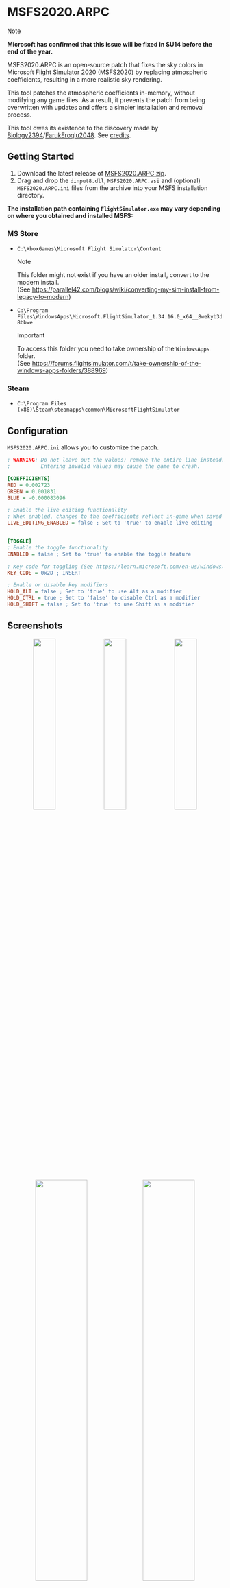 # MSFS2020.ARPC
> [!NOTE]
> **Microsoft has confirmed that this issue will be fixed in SU14 before the end of the year.**

MSFS2020.ARPC is an open-source patch that fixes the sky colors in Microsoft Flight Simulator 2020 (MSFS2020) by replacing atmospheric coefficients, resulting in a more realistic sky rendering.

This tool patches the atmospheric coefficients in-memory, without modifying any game files. As a result, it prevents the patch from being overwritten with updates and offers a simpler installation and removal process.

This tool owes its existence to the discovery made by [Biology2394](https://forums.flightsimulator.com/u/Biology2394)/[FarukEroglu2048](https://github.com/FarukEroglu2048). See [credits](#credits).

## Getting Started
1. Download the latest release of [MSFS2020.ARPC.zip](https://github.com/drunkwinter/MSFS2020.ARPC/releases/latest/download/MSFS2020.ARPC.zip).
2. Drag and drop the `dinput8.dll`, `MSFS2020.ARPC.asi` and (optional) `MSFS2020.ARPC.ini` files from the archive into your MSFS installation directory.

**The installation path containing `FlightSimulator.exe` may vary depending on where you obtained and installed MSFS:**

### MS Store
- `C:\XboxGames\Microsoft Flight Simulator\Content`
     > [!NOTE]
     > This folder might not exist if you have an older install, convert to the modern install. <br />
     > (See https://parallel42.com/blogs/wiki/converting-my-sim-install-from-legacy-to-modern)

- `C:\Program Files\WindowsApps\Microsoft.FlightSimulator_1.34.16.0_x64__8wekyb3d8bbwe`
     > [!IMPORTANT]
     > To access this folder you need to take ownership of the `WindowsApps` folder. <br />
     > (See https://forums.flightsimulator.com/t/take-ownership-of-the-windows-apps-folders/388969)
### Steam
- `C:\Program Files (x86)\Steam\steamapps\common\MicrosoftFlightSimulator`

## Configuration
`MSFS2020.ARPC.ini` allows you to customize the patch.

```ini
; WARNING: Do not leave out the values; remove the entire line instead.
;          Entering invalid values may cause the game to crash.

[COEFFICIENTS]
RED = 0.002723
GREEN = 0.001831
BLUE = -0.000083096

; Enable the live editing functionality
; When enabled, changes to the coefficients reflect in-game when saved
LIVE_EDITING_ENABLED = false ; Set to 'true' to enable live editing


[TOGGLE]
; Enable the toggle functionality
ENABLED = false ; Set to 'true' to enable the toggle feature

; Key code for toggling (See https://learn.microsoft.com/en-us/windows/win32/inputdev/virtual-key-codes)
KEY_CODE = 0x2D ; INSERT

; Enable or disable key modifiers
HOLD_ALT = false ; Set to 'true' to use Alt as a modifier
HOLD_CTRL = true ; Set to 'false' to disable Ctrl as a modifier
HOLD_SHIFT = false ; Set to 'true' to use Shift as a modifier
```

## Screenshots
<p align="middle">
    <img src="https://github.com/drunkwinter/MSFS2020.ARPC/assets/38593134/4016abee-2c79-47b7-bebd-8a6a59835cb7" width="32%">
    <img src="https://github.com/drunkwinter/MSFS2020.ARPC/assets/38593134/977c378b-ace6-4d03-81c4-906a92110aea" width="32%">
    <img src="https://github.com/drunkwinter/MSFS2020.ARPC/assets/38593134/856600d1-a1a1-4400-89e7-461a4bcb8fc3" width="32%">
</p>

<p align="middle">
    <img src="https://github.com/drunkwinter/MSFS2020.ARPC/assets/38593134/50a47f69-cd1b-4090-b84f-924e172c9b8a" width="49%">
    <img src="https://github.com/drunkwinter/MSFS2020.ARPC/assets/38593134/76e2bd8a-554b-4239-836e-55a69b8f45df" width="49%">
</p>

<p align="middle">
    <img src="https://github.com/drunkwinter/MSFS2020.ARPC/assets/38593134/db0821a3-2d7d-4528-ad76-a8d3ed86e6c3" width="98%">
</p>

<p align="middle">
    <img src="https://github.com/drunkwinter/MSFS2020.ARPC/assets/38593134/76e2bd8a-554b-4239-836e-55a69b8f45df" width="32%">
    <img src="https://github.com/drunkwinter/MSFS2020.ARPC/assets/38593134/506927cd-3112-463b-8fe3-24359f549cf7" width="32%">
    <img src="https://github.com/drunkwinter/MSFS2020.ARPC/assets/38593134/f0a9bfbc-a9ca-4d4c-9427-f58c64aa5f81" width="32%">
</p>

## Development
### Prerequisites
- [Build Tools for Visual Studio 2022](https://visualstudio.microsoft.com/downloads/?q=build+tools#:~:text=Build%20Tools%20for%20Visual%20Studio%202022)
- [xmake](https://xmake.io/)

### Building
Run in terminal:
```powershell
xmake
```
> [!NOTE]
> The build files are located in `build/`

## Credits
#### ARPC
GitHub Repository: https://github.com/FarukEroglu2048/ARPC

MSFS Forum: https://forums.flightsimulator.com/t/replace-the-atmosphere-parameters-with-more-accurate-ones-from-arpc/607603/1

#### Ultimate-ASI-Loader
`.asi` loader by [ThirteenAG](https://github.com/ThirteenAG)

GitHub Repository: https://github.com/ThirteenAG/Ultimate-ASI-Loader
